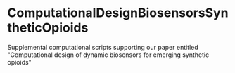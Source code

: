 # ComputationalDesignBiosensorsSyntheticOpioids
Supplemental computational scripts supporting our paper entitled "Computational design of dynamic biosensors for emerging synthetic opioids"
